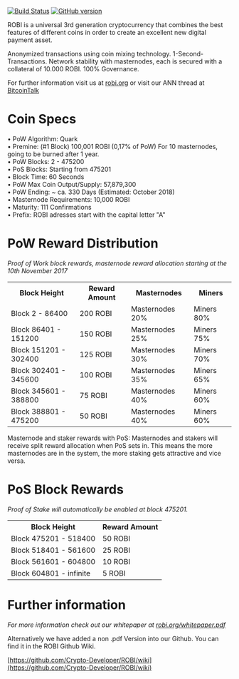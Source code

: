 [![Build Status](https://travis-ci.org/Crypto-Developer/ROBI.svg?branch=master)](https://travis-ci.org/Crypto-Developer/ROBI) [![GitHub version](https://badge.fury.io/gh/robicrypto%2Frobi.svg)](https://badge.fury.io/gh/robicrypto/robi)

ROBI is a universal 3rd generation cryptocurrency that combines the best features of different coins
in order to create an excellent new digital payment asset.

Anonymized transactions using coin mixing technology. 1-Second-Transactions. Network stability with masternodes, each is secured with a collateral of 10.000 ROBI. 100% Governance.

For further information visit us at [robi.org](https://robi.org/) or visit our ANN thread at [BitcoinTalk](https://bitcointalk.org/index.php?topic=2343884.0)

# Coin Specs

• PoW Algorithm: Quark  
• Premine: (#1 Block) 100,001 ROBI (0,17% of PoW) For 10 masternodes, going to be burned after 1 year.  
• PoW Blocks: 2 - 475200  
• PoS Blocks: Starting from 475201  
• Block Time: 60 Seconds  
• PoW Max Coin Output/Supply: 57,879,300  
• PoW Ending: ~ ca. 330 Days (Estimated: October 2018)  
• Masternode Requirements: 10,000 ROBI  
• Maturity: 111 Confirmations  
• Prefix: ROBI adresses start with the capital letter "A"   

# PoW Reward Distribution

_Proof of Work block rewards, masternode reward allocation starting at the 10th November 2017_
<table>
<tr><th>Block Height</th><th>Reward Amount</th><th>Masternodes</th><th>Miners</th></tr>
<tr><td>Block 2 - 86400</td><td>200 ROBI</td><td>   Masternodes 20%</td><td>Miners 80%</td></tr>
<tr><td>Block 86401 - 151200</td><td>150 ROBI</td><td>  Masternodes 25%</td><td>Miners 75%</td></tr>
<tr><td>Block 151201 - 302400</td><td>125 ROBI</td><td>  Masternodes 30%</td><td>Miners 70%</td></tr>
<tr><td>Block 302401 - 345600</td><td>100 ROBI</td><td>   Masternodes 35%</td><td>Miners 65%</td></tr>
<tr><td>Block 345601 - 388800</td><td>75 ROBI</td><td>      Masternodes 40%</td><td>Miners 60%</td></tr>
<tr><td>Block 388801 - 475200</td><td>50 ROBI</td><td>      Masternodes 40%</td><td>Miners 60%</td></tr>
</table>

Masternode and staker rewards with PoS:
Masternodes and stakers will receive split reward allocation when PoS sets in.
This means the more masternodes are in the system, the more staking gets attractive and vice versa.

# PoS Block Rewards

_Proof of Stake will automatically be enabled at block 475201._
<table>
<tr><th>Block Height</th><th>Reward Amount</th>                  
<tr><td>Block 475201 - 518400</td><td>50 ROBI</td></tr>
<tr><td>Block 518401 - 561600</td><td>25 ROBI</td></tr>
<tr><td>Block 561601 - 604800</td><td>10 ROBI</td></tr>
<tr><td>Block 604801 - infinite</td><td>5 ROBI</td></tr>
</table>


# Further information

_For more information check out our whitepaper at [robi.org/whitepaper.pdf](https://robi.org/whitepaper.pdf)_


Alternatively we have added a non .pdf Version into our Github. You can find it in the ROBI Github Wiki.

[https://github.com/Crypto-Developer/ROBI/wiki](https://github.com/Crypto-Developer/ROBI/wiki)

